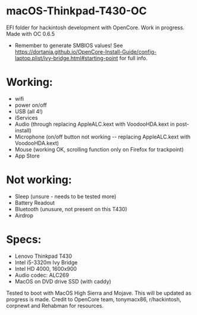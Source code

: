 # macOS-Thinkpad-T430-OC
EFI folder for hackintosh development with OpenCore. Work in progress.
Made with OC 0.6.5
- Remember to generate SMBIOS values! See https://dortania.github.io/OpenCore-Install-Guide/config-laptop.plist/ivy-bridge.html#starting-point for full info.

# Working:
- wifi 
- power on/off
- USB (all 4!)
- iServices
- Audio (through replacing AppleALC.kext with VoodooHDA.kext in post-install)
- Microphone (on/off button not working -- replacing AppleALC.kext with VoodooHDA.kext)
- Mouse (working OK, scrolling function only on Firefox for trackpoint)
- App Store 

# Not working:
- Sleep (unsure - needs to be tested more)
- Battery Readout 
- Bluetooth (unusure, not present on this T430)
- Airdrop

# Specs:
- Lenovo Thinkpad T430
- Intel i5-3320m Ivy Bridge 
- Intel HD 4000, 1600x900
- Audio codec: ALC269
- MacOS on DVD drive SSD (with caddy)

Tested to boot with MacOS High Sierra and Mojave. This will be updated as progress is made. Credit to OpenCore team, tonymacx86, r/hackintosh, corpnewt and Rehabman for resources. 
